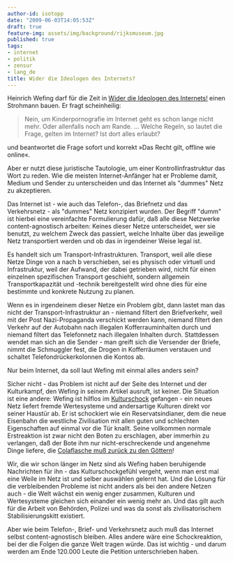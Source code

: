 ```yaml
---
author-id: isotopp
date: "2009-06-03T14:05:53Z"
draft: true
feature-img: assets/img/background/rijksmuseum.jpg
published: true
tags:
- internet
- politik
- zensur
- lang_de
title: Wider die Ideologen des Internets?
---
```

Heinrich Wefing darf für die Zeit in <a href='http://www.zeit.de/2009/23/Internet-Grenze'>Wider die Ideologen des Internets!</a> einen Strohmann bauen. Er fragt scheinheilig: <blockquote>Nein, um Kinderpornografie im Internet geht es schon lange nicht mehr. Oder allenfalls noch am Rande. … Welche Regeln, so lautet die Frage, gelten im Internet? Ist dort alles erlaubt?</blockquote> und beantwortet die Frage sofort und korrekt »Das Recht gilt, offline wie online«.

Aber er nutzt diese juristische Tautologie, um einer Kontrollinfrastruktur das Wort zu reden. Wie die meisten Internet-Anfänger hat er Probleme damit, Medium und Sender zu unterscheiden und das Internet als "dummes" Netz zu akzeptieren.<br />

Das Internet ist - wie auch das Telefon-, das Briefnetz und das Verkehrsnetz - als "dummes" Netz konzipiert wurden. Der Begriff "dumm" ist hierbei eine vereinfachte Formulierung dafür, daß alle diese Netzwerke content-agnostisch arbeiten: Keines dieser Netze unterscheidet, wer sie benutzt, zu welchem Zweck das passiert, welche Inhalte über das jeweilige Netz transportiert werden und ob das in irgendeiner Weise legal ist.

Es handelt sich um Transport-Infrastrukturen. Transport, weil alle diese Netze Dinge von a nach b verschieben, sei es physisch oder virtuell und Infrastruktur, weil der Aufwand, der dabei getrieben wird, nicht für einen einzelnen spezifischen Transport geschieht, sondern allgemein Transportkapazität und -technik bereitgestellt wird ohne dies für eine bestimmte und konkrete Nutzung zu planen.

Wenn es in irgendeinem dieser Netze ein Problem gibt, dann lastet man das nicht der Transport-Infrastruktur an - niemand filtert den Briefverkehr, weil mit der Post Nazi-Propaganda verschickt werden kann, niemand filtert den Verkehr auf der Autobahn nach illegalen Kofferrauminhalten durch und niemand filtert das Telefonnetz nach illegalen Inhalten durch. Stattdessen wendet man sich an die Sender - man greift sich die Versender der Briefe, nimmt die Schmuggler fest, die Drogen in Kofferräumen verstauen und schaltet Telefondrückerkolonnen die Kontos ab.

Nur beim Internet, da soll laut Wefing mit einmal alles anders sein?

Sicher nicht - das Problem ist nicht auf der Seite des Internet und der Kulturkampf, den Wefing in seinem Artikel ausruft, ist keiner. Die Situation ist eine andere: Wefing ist hilflos im <a href='http://de.wikipedia.org/wiki/Kulturschock'>Kulturschock</a> gefangen - ein neues Netz liefert fremde Wertesysteme und andersartige Kulturen direkt vor seiner Haustür ab. Er ist schockiert wie ein Reservatsindianer, dem die neue Eisenbahn die westliche Zivilisation mit allen guten und schlechten Eigenschaften auf einmal vor die Tür knallt. Seine vollkommen normale Erstreaktion ist zwar nicht den Boten zu erschlagen, aber immerhin zu verlangen, daß der Bote ihm nur nicht-erschreckende und angenehme Dinge liefere, die <a href='http://www.imdb.com/title/tt0080801/'>Colaflasche muß zurück zu den Göttern</a>!

Wir, die wir schon länger im Netz sind als Wefing haben beruhigende Nachrichten für ihn - das Kulturschockgefühl vergeht, wenn man erst mal eine Weile im Netz ist und selber auswählen gelernt hat. Und die Lösung für die verbleibenden Probleme ist nicht anders als bei den andere Netzen auch - die Welt wächst ein wenig enger zusammen, Kulturen und Wertesysteme gleichen sich einander ein wenig mehr an. Und das gilt auch für die Arbeit von Behörden, Polizei und was da sonst als zivilisatorischem Stabilisierungskitt existiert.

Aber wie beim Telefon-, Brief- und Verkehrsnetz auch muß das Internet selbst content-agnostisch bleiben. Alles andere wäre eine Schockreaktion, bei der die Folgen die ganze Welt tragen würde. Das ist wichtig - und darum werden am Ende 120.000 Leute die Petition unterschrieben haben.
